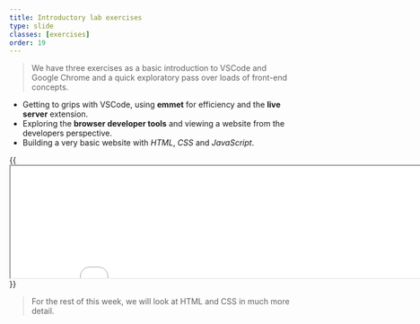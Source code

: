 ```yaml
---
title: Introductory lab exercises
type: slide
classes: [exercises]
order: 19
---
```


> We have three exercises as a basic introduction to VSCode and Google Chrome and a quick exploratory pass over loads of front-end concepts.

- Getting to grips with VSCode, using **emmet** for efficiency and the **live server** extension. 
- Exploring the **browser developer tools** and viewing a website from the developers perspective.
- Building a very basic website with *HTML*, *CSS* and *JavaScript*.

{{<iframe src="examples/step-07" width="800" height="200">}}{{</iframe>}}

> For the rest of this week, we will look at HTML and CSS in much more detail.